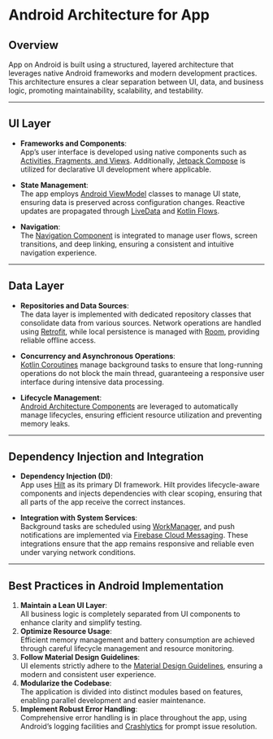 # Android Architecture for App

## Overview

App on Android is built using a structured, layered architecture that leverages native Android frameworks and modern development practices. This architecture ensures a clear separation between UI, data, and business logic, promoting maintainability, scalability, and testability.

---

## UI Layer

- **Frameworks and Components**:  
  App’s user interface is developed using native components such as [Activities, Fragments, and Views](https://developer.android.com/guide/components/activities). Additionally, [Jetpack Compose](https://developer.android.com/jetpack/compose) is utilized for declarative UI development where applicable.
  
- **State Management**:  
  The app employs [Android ViewModel](https://developer.android.com/topic/libraries/architecture/viewmodel) classes to manage UI state, ensuring data is preserved across configuration changes. Reactive updates are propagated through [LiveData](https://developer.android.com/topic/libraries/architecture/livedata) and [Kotlin Flows](https://kotlinlang.org/docs/flow.html).
  
- **Navigation**:  
  The [Navigation Component](https://developer.android.com/guide/navigation) is integrated to manage user flows, screen transitions, and deep linking, ensuring a consistent and intuitive navigation experience.

---

## Data Layer

- **Repositories and Data Sources**:  
  The data layer is implemented with dedicated repository classes that consolidate data from various sources. Network operations are handled using [Retrofit](https://square.github.io/retrofit/), while local persistence is managed with [Room](https://developer.android.com/training/data-storage/room), providing reliable offline access.
  
- **Concurrency and Asynchronous Operations**:  
  [Kotlin Coroutines](https://kotlinlang.org/docs/coroutines-overview.html) manage background tasks to ensure that long-running operations do not block the main thread, guaranteeing a responsive user interface during intensive data processing.
  
- **Lifecycle Management**:  
  [Android Architecture Components](https://developer.android.com/jetpack/arch) are leveraged to automatically manage lifecycles, ensuring efficient resource utilization and preventing memory leaks.

---

## Dependency Injection and Integration

- **Dependency Injection (DI)**:  
  App uses [Hilt](https://dagger.dev/hilt/) as its primary DI framework. Hilt provides lifecycle-aware components and injects dependencies with clear scoping, ensuring that all parts of the app receive the correct instances.
  
- **Integration with System Services**:  
  Background tasks are scheduled using [WorkManager](https://developer.android.com/topic/libraries/architecture/workmanager), and push notifications are implemented via [Firebase Cloud Messaging](https://firebase.google.com/docs/cloud-messaging). These integrations ensure that the app remains responsive and reliable even under varying network conditions.

---

## Best Practices in Android Implementation

1. **Maintain a Lean UI Layer**:  
   All business logic is completely separated from UI components to enhance clarity and simplify testing.
2. **Optimize Resource Usage**:  
   Efficient memory management and battery consumption are achieved through careful lifecycle management and resource monitoring.
3. **Follow Material Design Guidelines**:  
   UI elements strictly adhere to the [Material Design Guidelines](https://material.io/design), ensuring a modern and consistent user experience.
4. **Modularize the Codebase**:  
   The application is divided into distinct modules based on features, enabling parallel development and easier maintenance.
5. **Implement Robust Error Handling**:  
   Comprehensive error handling is in place throughout the app, using Android’s logging facilities and [Crashlytics](https://firebase.google.com/products/crashlytics) for prompt issue resolution.